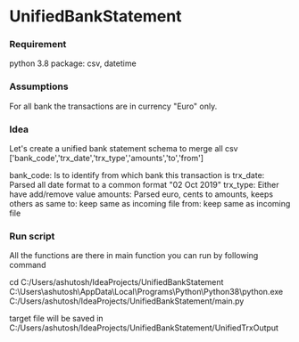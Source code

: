 # UnifiedBankStatement

### Requirement
python 3.8
package: csv, datetime

### Assumptions
For all bank the transactions are in currency "Euro" only.


### Idea
Let's create a unified bank statement schema to merge all csv
['bank_code','trx_date','trx_type','amounts','to','from']

bank_code: Is to identify from which bank this transaction is
trx_date: Parsed all date format to a common format "02 Oct 2019"
trx_type: Either have add/remove value
amounts:  Parsed euro, cents to amounts, keeps others as same
to: keep same as incoming file
from: keep same as incoming file  


### Run script
All the functions are there in main function
you can run by following command

cd C:/Users/ashutosh/IdeaProjects/UnifiedBankStatement
C:\Users\ashutosh\AppData\Local\Programs\Python\Python38\python.exe C:/Users/ashutosh/IdeaProjects/UnifiedBankStatement/main.py

target file will be saved in C:/Users/ashutosh/IdeaProjects/UnifiedBankStatement/UnifiedTrxOutput
